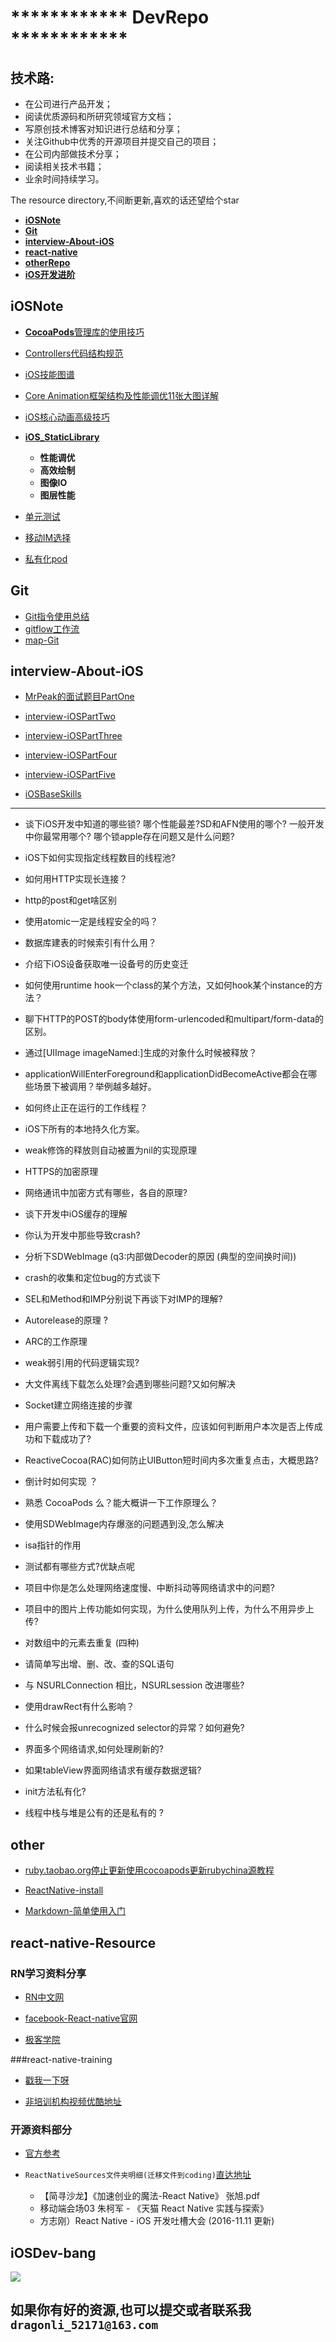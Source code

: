 
# ************ DevRepo ************

## 技术路:
- 在公司进行产品开发；
- 阅读优质源码和所研究领域官方文档；
- 写原创技术博客对知识进行总结和分享；
- 关注Github中优秀的开源项目并提交自己的项目；
- 在公司内部做技术分享；
- 阅读相关技术书籍；
- 业余时间持续学习。


The resource directory,不间断更新,喜欢的话还望给个star
	
*   **[iOSNote](#iOSNote)**
*   **[Git](#Git)**
*   **[interview-About-iOS](#interview-About-iOS)**
*   **[react-native](#react-native)**   
*   **[otherRepo](#other)**
*   **[iOS开发进阶](#iOSDev-bang)**


## <a name="iOSNote"></a> iOSNote
-  [**CocoaPods**管理库的使用技巧](./iOSNote/readme.md)
-  [Controllers代码结构规范](./iOSNote/readme.md)
- [iOS技能图谱](./iOSNote/map-MobileDev-iOSDev.md)
- [Core Animation框架结构及性能调优11张大图详解](./iOSNote/Core-AnimationPerformanceOptimization/readme.md)
- [iOS核心动画高级技巧](./iOSNote/iOS-coreAnimation.md)
- **[iOS_StaticLibrary](./iOSNote/iOS_StaticLibrary/readme.md)**
	- **性能调优**
	- **高效绘制**
	- **图像IO**
	- **图层性能**

- [单元测试](./iOSNote/UnitTesting.md)
- [移动IM选择](./iOSNote/移动IM选择.pdf)
- [私有化pod](./Pods/Pod&&spec.md)

			
## <a name="Git"></a> Git
- [Git指令使用总结](./Git/Git_user.md)
- [gitflow工作流](./Git/gitflow.md) 		
- [map-Git](./Git/map-Git.md)
									
## <a name="interview-About-iOS"></a> interview-About-iOS

- [MrPeak的面试题目PartOne](./interview-Set(iOS)/interview-iOSPartOne.md)

- [interview-iOSPartTwo](./interview-Set(iOS)/interview-iOSPartTwo.md)

- [interview-iOSPartThree](./interview-Set(iOS)/interview-iOSPartThree.md)

- [interview-iOSPartFour](./interview-Set(iOS)/interview-iOSPartFour.md)

- [interview-iOSPartFive](./interview-Set(iOS)/interview-iOSPartFive.md)
- [iOSBaseSkills](./interview-Set(iOS)/iOSBaseSkills-2017-05.md)			
				

------------------

- 谈下iOS开发中知道的哪些锁? 哪个性能最差?SD和AFN使用的哪个? 一般开发中你最常用哪个? 哪个锁apple存在问题又是什么问题?
- iOS下如何实现指定线程数目的线程池?
- 如何用HTTP实现长连接？
- http的post和get啥区别
- 使用atomic一定是线程安全的吗？
- 数据库建表的时候索引有什么用？
- 介绍下iOS设备获取唯一设备号的历史变迁
- 如何使用runtime hook一个class的某个方法，又如何hook某个instance的方法？
- 聊下HTTP的POST的body体使用form-urlencoded和multipart/form-data的区别。
- 通过[UIImage imageNamed:]生成的对象什么时候被释放？
- applicationWillEnterForeground和applicationDidBecomeActive都会在哪些场景下被调用？举例越多越好。
- 如何终止正在运行的工作线程？
- iOS下所有的本地持久化方案。


- weak修饰的释放则自动被置为nil的实现原理
- HTTPS的加密原理
- 网络通讯中加密方式有哪些，各自的原理?
- 谈下开发中iOS缓存的理解
- 你认为开发中那些导致crash?
- 分析下SDWebImage (q3:内部做Decoder的原因 (典型的空间换时间)) 
- crash的收集和定位bug的方式谈下	


- SEL和Method和IMP分别说下再谈下对IMP的理解?
- Autorelease的原理 ?
-  ARC的工作原理
-  weak弱引用的代码逻辑实现?
-  大文件离线下载怎么处理?会遇到哪些问题?又如何解决
-  Socket建立网络连接的步骤


-  用户需要上传和下载一个重要的资料文件，应该如何判断用户本次是否上传成功和下载成功了?
-  ReactiveCocoa(RAC)如何防止UIButton短时间内多次重复点击，大概思路? 
-  倒计时如何实现 ？
-  熟悉 CocoaPods 么？能大概讲一下工作原理么？
-  使用SDWebImage内存爆涨的问题遇到没,怎么解决
-  isa指针的作用
-   测试都有哪些方式?优缺点呢
-   项目中你是怎么处理网络速度慢、中断抖动等网络请求中的问题?
-   项目中的图片上传功能如何实现，为什么使用队列上传，为什么不用异步上传?

- 对数组中的元素去重复 (四种)
-  请简单写出增、删、改、查的SQL语句
- 与 NSURLConnection 相比，NSURLsession 改进哪些?
- 使用drawRect有什么影响？
- 什么时候会报unrecognized selector的异常？如何避免?
-  界面多个网络请求,如何处理刷新的?
-  如果tableView界面网络请求有缓存数据逻辑?
-  init方法私有化?
-  线程中栈与堆是公有的还是私有的 ?		
									
## <a name="other"></a> other

- [ruby.taobao.org停止更新使用cocoapods更新rubychina源教程](./other/cocoapods.md)

- [ReactNative-install](./other/ReactNative-install.md) 

-  [Markdown-简单使用入门](./other/Markdown-User.md)
	
	
						
## <a name="react-native"></a> react-native-Resource

### RN学习资料分享
- [RN中文网](http://reactnative.cn)


- [facebook-React-native官网](https://facebook.github.io/react-native/)

- [极客学院](http://wiki.jikexueyuan.com/project/react-native/)


###react-native-training 

- [戳我一下呀](https://www.gitbook.com/book/unbug/react-native-training/details)

- [非培训机构视频优酷地址](http://list.youku.com/albumlist/show?id=27615900&ascending=1&page=1)

### 开源资料部分
- [官方参考](https://github.com/facebook/react-native/tree/master/Examples)

- `ReactNativeSources文件夹明细(迁移文件到coding)`[直达地址](https://coding.net/u/LFL/p/GitHubRepo/git)
	- 【简寻沙龙】《加速创业的魔法-React Native》 张旭.pdf
	-  移动端会场03 朱柯军 - 《天猫 React Native 实践与探索》
	- 方志刚）React Native - iOS 开发吐槽大会  (2016-11.11 更新)




## <a name="iOSDev-bang"></a> iOSDev-bang 

![](./iOSNote/images/iOSDev-bang.png)

## 如果你有好的资源,也可以提交或者联系我`dragonli_52171@163.com`	
